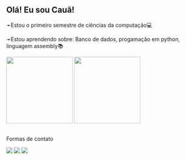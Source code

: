 ## Olá! Eu sou Cauã!
➛Estou o primeiro semestre de ciências da computação💻

➛Estou aprendendo sobre: Banco de dados, progamação em python, linguagem assembly📚
<div> 
<img height="175" src="https://github-readme-stats.vercel.app/api?username=caua354&show_icons=true&theme=dark&include_all_commits=true&count_private=true"/>
<img height="175" src="https://github-readme-stats.vercel.app/api/top-langs/?username=caua354&layout=compact&langs_count=16&theme=dark"/>
<div>

 ##
 Formas de contato
<div> 
  <a href="https://instagram.com/caua.medeiros._" target="_blank"><img src="https://img.shields.io/badge/-Instagram-%23E4405F?style=for-the-badge&logo=instagram&logoColor=white" target="_blank"></a> 
  <a href = "mailto:cauamedeiros@sempreceub.com"><img src="https://img.shields.io/badge/-Gmail-%23333?style=for-the-badge&logo=gmail&logoColor=white" target="_blank"></a>
  <a href="https://www.linkedin.com/in/cauã-alegre-a31327365" target="_blank"><img src="https://img.shields.io/badge/-LinkedIn-%230077B5?style=for-the-badge&logo=linkedin&logoColor=white" target="_blank"></a> 
  </div>
